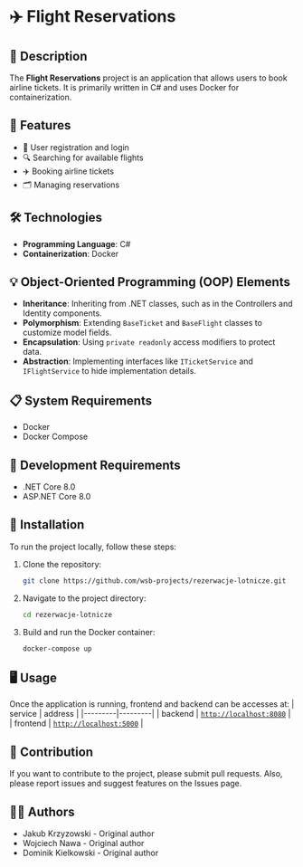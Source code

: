 # ✈️ Flight Reservations

## 📖 Description
The **Flight Reservations** project is an application that allows users to book airline tickets. It is primarily written in C# and uses Docker for containerization.

## 🌟 Features
- 🔑 User registration and login
- 🔍 Searching for available flights
- ✈️ Booking airline tickets
- 🗂️ Managing reservations

## 🛠 Technologies
- **Programming Language**: C#
- **Containerization**: Docker

## 💡 Object-Oriented Programming (OOP) Elements
- **Inheritance**: Inheriting from .NET classes, such as in the Controllers and Identity components.
- **Polymorphism**: Extending `BaseTicket` and `BaseFlight` classes to customize model fields.
- **Encapsulation**: Using `private readonly` access modifiers to protect data.
- **Abstraction**: Implementing interfaces like `ITicketService` and `IFlightService` to hide implementation details.

## 📋 System Requirements
- Docker
- Docker Compose

## 🔧 Development Requirements
- .NET Core 8.0
- ASP.NET Core 8.0

## 🚀 Installation
To run the project locally, follow these steps:

1. Clone the repository:
    ```bash
    git clone https://github.com/wsb-projects/rezerwacje-lotnicze.git
    ```
2. Navigate to the project directory:
    ```bash
    cd rezerwacje-lotnicze
    ```
3. Build and run the Docker container:
    ```bash
    docker-compose up
    ```

## 🖥 Usage
Once the application is running, frontend and backend can be accesses at:
| service | address |
|---------|---------|
| backend | [`http://localhost:8080`](http://localhost:8080) |
| frontend | [`http://localhost:5000`](http://localhost:5000) |

## 👥 Contribution
If you want to contribute to the project, please submit pull requests. Also, please report issues and suggest features on the Issues page.

## 👨‍💻 Authors
- Jakub Krzyzowski - Original author
- Wojciech Nawa - Original author
- Dominik Kielkowski - Original author
